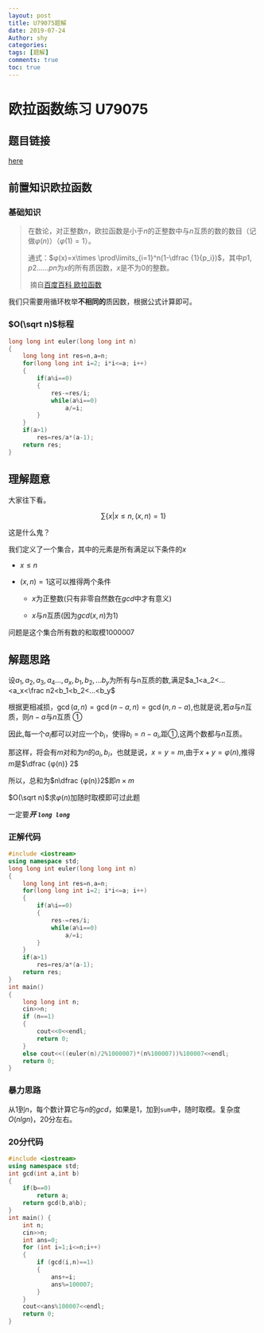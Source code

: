 ```yaml
---
layout: post
title: U79075题解
date: 2019-07-24
Author: shy
categories:
tags: [题解]
comments: true
toc: true
---
```


# 欧拉函数练习 U79075



## 题目链接

[here](<https://www.luogu.org/problemnew/show/U79075>)

## 前置知识欧拉函数

### 基础知识

> 在数论，对正整数$n$，欧拉函数是小于$n$的正整数中与$n$互质的数的数目（记做$φ(n)$）（$φ(1)=1$）。
>
> 通式：$φ(x)=x\times \prod\limits_{i=1}^n(1-\dfrac {1}{p_i})$，其中$p1, p2……pn$为$x$的所有质因数，$x$是不为$0$的整数。
>
> ​											摘自[百度百科 欧拉函数](<https://baike.baidu.com/item/%E6%AC%A7%E6%8B%89%E5%87%BD%E6%95%B0/1944850?fr=aladdin>)

我们只需要用循环枚举**不相同的**质因数，根据公式计算即可。
### $O(\sqrt n)$标程
```cpp
long long int euler(long long int n)
{
    long long int res=n,a=n;
    for(long long int i=2; i*i<=a; i++)
    {
        if(a%i==0)
        {
            res-=res/i;
            while(a%i==0)
                a/=i;
        }
    }
    if(a>1)
        res=res/a*(a-1);
    return res;
}
```

## 理解题意
大家往下看。

$$\sum\{x|x\leqslant n,(x,n)=1\} $$

这是什么鬼？

我们定义了一个集合，其中的元素是所有满足以下条件的$x$

- $x\leqslant n$

- $(x,n)=1$这可以推得两个条件

  - $x$为正整数(只有非零自然数在$gcd$中才有意义)

  - $x$与$n$互质(因为$gcd(x,n)$为$1$)

问题是这个集合所有数的和取模$1000007$

## 解题思路

设$a_1,a_2,a_3,a_4...,a_x,b_1,b_2,...b_y$为所有与n互质的数,满足$a_1<a_2<...<a_x<\frac n2<b_1<b_2<...<b_y$  

根据更相减损，$\gcd (a,n)=\gcd(n-a,n)=\gcd(n,n-a)​$,也就是说,若$a​$与$n​$互质，则$n-a​$与$n​$互质  ①​

因此,每一个$a_i​$都可以对应一个$b_i​$，使得$b_i=n-a_i​$,距①,这两个数都与$n​$互质。

那这样，将会有$m​$对和为$n​$的$a_i,b_i​$，也就是说，$x=y=m​$,由于$x+y=φ(n)​$,推得$m​$是$\dfrac {φ(n)} 2​$

所以，总和为$n\dfrac {φ(n)}2$即$n\times m$

$O(\sqrt n)$求$φ(n)$加随时取模即可过此题

一定要***开 `long long `***

### 正解代码

```cpp
#include <iostream>
using namespace std;
long long int euler(long long int n)
{
    long long int res=n,a=n;
    for(long long int i=2; i*i<=a; i++)
    {
        if(a%i==0)
        {
            res-=res/i;
            while(a%i==0)
                a/=i;
        }
    }
    if(a>1)
        res=res/a*(a-1);
    return res;
}
int main()
{
    long long int n;
    cin>>n;
    if (n==1)
    {
        cout<<0<<endl;
        return 0;
    }
    else cout<<((euler(n)/2%1000007)*(n%100007))%100007<<endl;
    return 0;
}
```

### 暴力思路

从$1$到$n$，每个数计算它与$n$的$gcd$，如果是1，加到`sum`中，随时取模。复杂度$O(nlgn)$，$20$分左右。

### 20分代码

```cpp
#include <iostream>
using namespace std;
int gcd(int a,int b) 
{
    if(b==0) 
    	return a;
    return gcd(b,a%b);
}
int main() {
    int n;
    cin>>n;
    int ans=0;
    for (int i=1;i<=n;i++)
    {
        if (gcd(i,n)==1)
        {
            ans+=i;
            ans%=100007;
        }
    }
    cout<<ans%100007<<endl;
    return 0;
}
```
